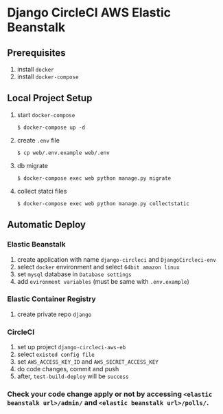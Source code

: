 # Django CircleCI AWS Elastic Beanstalk

## Prerequisites
1. install `docker`
1. install `docker-compose`

## Local Project Setup
1. start `docker-compose`
    ```
    $ docker-compose up -d
    ```
1. create `.env` file
    ```
    $ cp web/.env.example web/.env
    ```
1. db migrate
    ```
    $ docker-compose exec web python manage.py migrate
    ```
1. collect statci files
    ```
    $ docker-compose exec web python manage.py collectstatic
    ```

## Automatic Deploy
### Elastic Beanstalk
1. create application with name `django-circleci` and `DjangoCircleci-env`
1. select `docker` environment and select `64bit amazon linux`
1. set `mysql` database in `Database settings`
1. add `evironment variables` (must be same with `.env.example`)

### Elastic Container Registry
1. create private repo `django`

### CircleCI
1. set up project `django-circleci-aws-eb`
1. select `existed config file`
1. set `AWS_ACCESS_KEY_ID` and `AWS_SECRET_ACCESS_KEY`
1. do code changes, commit and push
1. after, `test-build-deploy` will be `success`

### Check your code change apply or not by accessing `<elastic beanstalk url>/admin/` and `<elastic beanstalk url>/polls/`.